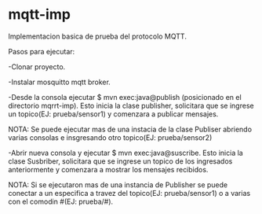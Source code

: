 # mqtt-imp

Implementacion basica de prueba del protocolo MQTT.

Pasos para ejecutar:

-Clonar proyecto.

-Instalar mosquitto mqtt broker.

-Desde la consola ejecutar $ mvn exec:java@publish (posicionado en el directorio mqrrt-imp). Esto inicia la clase publisher, solicitara que se ingrese un topico(EJ: prueba/sensor1) y comenzara a publicar mensajes.

NOTA: Se puede ejecutar mas de una instacia de la clase Publiser abriendo varias consolas e insgresando otro topico(EJ: prueba/sensor2)

-Abrir nueva consola y ejecutar $ mvn exec:java@suscribe. Esto inicia la clase Susbriber, solicitara que se ingrese un topico de los ingresados anteriormente y comenzara a mostrar los mensajes recibidos.

NOTA: Si se ejecutaron mas de una instancia de Publisher se puede conectar a un especifica a travez del topico(EJ: prueba/sensor1) o a
varias con el comodin #(EJ: prueba/#).

